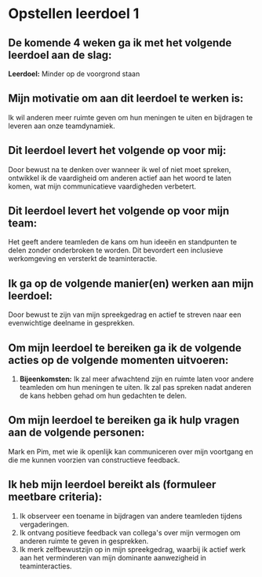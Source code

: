 
# Opstellen leerdoel 1

## De komende 4 weken ga ik met het volgende leerdoel aan de slag: 

**Leerdoel:** Minder op de voorgrond staan

## Mijn motivatie om aan dit leerdoel te werken is:

Ik wil anderen meer ruimte geven om hun meningen te uiten en bijdragen te leveren aan onze teamdynamiek.

## Dit leerdoel levert het volgende op voor mij:

Door bewust na te denken over wanneer ik wel of niet moet spreken, ontwikkel ik de vaardigheid om anderen actief aan het woord te laten komen, wat mijn communicatieve vaardigheden verbetert.

## Dit leerdoel levert het volgende op voor mijn team:

Het geeft andere teamleden de kans om hun ideeën en standpunten te delen zonder onderbroken te worden. Dit bevordert een inclusieve werkomgeving en versterkt de teaminteractie.

## Ik ga op de volgende manier(en) werken aan mijn leerdoel:

Door bewust te zijn van mijn spreekgedrag en actief te streven naar een evenwichtige deelname in gesprekken.

## Om mijn leerdoel te bereiken ga ik de volgende acties op de volgende momenten uitvoeren:

1. **Bijeenkomsten:** Ik zal meer afwachtend zijn en ruimte laten voor andere teamleden om hun meningen te uiten. Ik zal pas spreken nadat anderen de kans hebben gehad om hun gedachten te delen.

## Om mijn leerdoel te bereiken ga ik hulp vragen aan de volgende personen:

Mark en Pim, met wie ik openlijk kan communiceren over mijn voortgang en die me kunnen voorzien van constructieve feedback.

## Ik heb mijn leerdoel bereikt als (formuleer meetbare criteria):

1. Ik observeer een toename in bijdragen van andere teamleden tijdens vergaderingen.
2. Ik ontvang positieve feedback van collega's over mijn vermogen om anderen ruimte te geven in gesprekken.
3. Ik merk zelfbewustzijn op in mijn spreekgedrag, waarbij ik actief werk aan het verminderen van mijn dominante aanwezigheid in teaminteracties.
